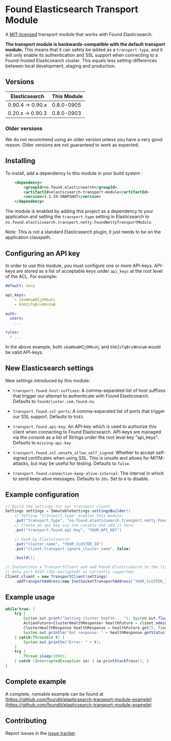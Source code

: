 # Found Elasticsearch Transport Module

A [MIT-licensed](https://github.com/foundit/elasticsearch-transport-module/blob/develop/LICENSE)
transport module that works with Found Elasticsearch.

**The transport module is backwards-compatible with the default transport
module.** This means that it can safely be added as a ``transport.type``,
and it will only enable its authentication and SSL support when connecting
to a Found-hosted Elasticsearch cluster. This equals less setting-differences
between local development, staging and production.

## Versions

Elasticsearch | This Module
--- | ---
 0.90.4 -> 0.90.x | 0.8.0-0905
 0.20.x -> 0.90.3 | 0.8.0-0903

### Older versions

We do not recommend using an older version unless you have a very good reason.
Older versions are not guaranteed to work as expected.

## Installing

To install, add a dependency to this module in your build system :

```xml
    <dependency>
        <groupId>no.found.elasticsearch</groupId>
        <artifactId>elasticsearch-transport-module</artifactId>
        <version>1.1.19-SNAPSHOT</version>
    </dependency>
```

The module is enabled by adding this project as a dependency to your application
and setting the ``transport.type`` setting in Elasticsearch to
``no.found.elasticsearch.transport.netty.FoundNettyTransportModule``.

Note: This is not a standard Elasticsearch plugin, it just needs to be on the
application classpath.

## Configuring an API key

In order to use this module, you must configure one or more API-keys. API-keys
are stored as a list of acceptable keys under ``api_keys`` at the root level
of the ACL. For example:

```yaml
default: deny

api_keys:
    - s6aW9aAMZjDMbuhj
    - 6hKZsTqBru9KnVaW

auth:
  users:
    ...

rules:
  - ...
```

In the above example, both ``s6aW9aAMZjDMbuhj`` and ``6hKZsTqBru9KnVaW`` would be
valid API-keys.

## New Elasticsearch settings

New settings introduced by this module:

* ``transport.found.host-suffixes``: A comma-separated list of host suffixes that
 trigger our attempt to authenticate with Found Elasticsearch. Defaults to
 ``foundcluster.com,found.no``.

* ``transport.found.ssl-ports``: A comma-separated list of ports that trigger our
 SSL support. Defaults to ``9343``.

* ``transport.found.api-key``: An API-key which is used to authorize this client
 when connecting to Found Elasticsearch. API-keys are managed via the console as
 a list of Strings under the root level key "api_keys". Defaults to
 ``missing-api-key``

* ``transport.found.ssl.unsafe_allow_self_signed``: Whether to accept self-signed
 certificates when using SSL. This is unsafe and allows for MITM-attacks, but
 may be useful for testing. Defaults to ``false``.

*  ``transport.found.connection-keep-alive-interval``: The interval in which to send
 keep-alive messages. Defaults to ``20s``. Set to ``0`` to disable.

## Example configuration

```java
// Build the settings for our transport client.
Settings settings = ImmutableSettings.settingsBuilder()
    // Setting "transport.type" enables this module:
    .put("transport.type", "no.found.elasticsearch.transport.netty.FoundNettyTransportModule")
    // Create an api key via the console and add it here:
    .put("transport.found.api-key", "YOUR_API_KEY")

    // Used by Elasticsearch:
    .put("cluster.name", "YOUR_CLUSTER_ID")
    .put("client.transport.ignore_cluster_name", false)

    .build();

// Instantiate a TransportClient and add Found Elasticsearch to the list of addresses to connect to.
// Only port 9343 (SSL-encrypted) is currently supported.
Client client = new TransportClient(settings)
    .addTransportAddress(new InetSocketTransportAddress("YOUR_CLUSTER_ID-REGION.foundcluster.com", 9343));
```

## Example usage

```java
while(true) {
    try {
        System.out.print("Getting cluster health... "); System.out.flush();
        ActionFuture<ClusterHealthResponse> healthFuture = client.admin().cluster().health(Requests.clusterHealthRequest());
        ClusterHealthResponse healthResponse = healthFuture.get(5, TimeUnit.SECONDS);
        System.out.println("Got response: " + healthResponse.getStatus());
    } catch(Throwable t) {
        System.out.println("Error: " + t);
    }
    try {
        Thread.sleep(3000);
    } catch (InterruptedException ie) { ie.printStackTrace(); }
}
```

## Complete example

A complete, runnable example can be found at
[https://github.com/foundit/elasticsearch-transport-module-example](https://github.com/foundit/elasticsearch-transport-module-example)


## Contributing

Report issues in the [issue tracker](https://github.com/foundit/elasticsearch-transport-module/issues).

